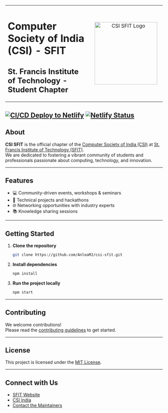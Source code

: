 <table width="100%">
<tr>
<td>

# Computer Society of India (CSI) - SFIT  
## St. Francis Institute of Technology - Student Chapter

</td>
<td align="center" width="220">
    <img src="assets/csi-sfit-logo.gif" alt="CSI SFIT Logo" width="200"/>
</td>
</tr>
</table>

[![CI/CD Deploy to Netlify](https://github.com/AnleaMJ/csi-sfit/actions/workflows/ci-cd-netlify.yml/badge.svg)](https://github.com/AnleaMJ/csi-sfit/actions/workflows/ci-cd-netlify.yml)
[![Netlify Status](https://api.netlify.com/api/v1/badges/5f416c4b-1e6a-47e4-97a7-c26c738be72a/deploy-status)](https://app.netlify.com/projects/sfit-csi/deploys)
---

## About

**CSI SFIT** is the official chapter of the [Computer Society of India (CSI)](https://www.csi-india.org/) at [St. Francis Institute of Technology (SFIT)](https://www.sfit.ac.in/).  
We are dedicated to fostering a vibrant community of students and professionals passionate about computing, technology, and innovation.

---

## Features

- 💻 Community-driven events, workshops & seminars
- 🚀 Technical projects and hackathons
- 🌐 Networking opportunities with industry experts
- 📚 Knowledge sharing sessions

---

## Getting Started

1. **Clone the repository**
   ```bash
   git clone https://github.com/AnleaMJ/csi-sfit.git
   ```
2. **Install dependencies**
   ```bash
   npm install
   ```
3. **Run the project locally**
   ```bash
   npm start
   ```

---

## Contributing

We welcome contributions!  
Please read the [contributing guidelines](CONTRIBUTING.md) to get started.

---

## License

This project is licensed under the [MIT License](LICENSE).

---

## Connect with Us

- [SFIT Website](https://www.sfit.ac.in/)
- [CSI India](https://www.csi-india.org/)
- [Contact the Maintainers](mailto:movefore@gmail.com)
